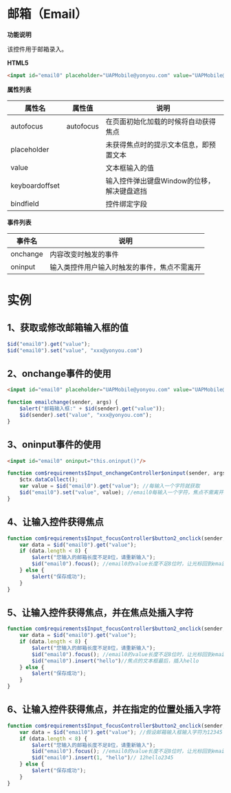 



# 邮箱（Email）

**功能说明**

该控件用于邮箱录入。

**HTML5**
```html
<input id="email0" placeholder="UAPMobile@yonyou.com" value="UAPMobile@yonyou.com" type="email" onchange="emailchange()"/>
```

**属性列表**

| 属性名 | 属性值 | 说明 |
| ------------ | ------------ | ------------ |
| autofocus | autofocus | 在页面初始化加载的时候将自动获得焦点 |
| placeholder |   | 未获得焦点时的提示文本信息，即预置文本 |
| value |   | 文本框输入的值 |
| keyboardoffset |   | 输入控件弹出键盘Window的位移，解决键盘遮挡 |
| bindfield |   | 控件绑定字段 |

**事件列表**

| 事件名 | 说明 |
| ------------ | ------------ |
| onchange | 内容改变时触发的事件 |
| oninput | 输入类控件用户输入时触发的事件，焦点不需离开 |

# 实例

## 1、获取或修改邮箱输入框的值
```javascript
$id("email0").get("value");
$id("email0").set("value", "xxx@yonyou.com")
```

## 2、onchange事件的使用
```html
<input id="email0" placeholder="UAPMobile@yonyou.com" value="UAPMobile@yonyou.com" type="email" onchange="emailchange()"/>
```
```javascript
function emailchange(sender, args) {
	$alert("邮箱输入框:" + $id(sender).get("value"));
	$id(sender).set("value", "xxx@yonyou.com");
}
```

## 3、oninput事件的使用
```html
<input id="email0" oninput="this.oninput()"/>
```
```javascript
function com$requirements$Input_onchangeController$oninput(sender, args) {
	$ctx.dataCollect();
	var value = $id("email0").get("value"); //每输入一个字符就获取
	$id("email0").set("value", value); //email0每输入一个字符，焦点不需离开就在email0中显示
}
```

## 4、让输入控件获得焦点
```javascript
function com$requirements$Input_focusController$button2_onclick(sender, args) {
	var data = $id("email0").get("value");
	if (data.length < 8) {
		$alert("您输入的邮箱长度不足8位，请重新输入");
		$id("email0").focus(); //email0的value长度不足8位时，让光标回到email0上
	} else {
		$alert("保存成功");
	}
}
```

## 5、让输入控件获得焦点，并在焦点处插入字符
```javascript
function com$requirements$Input_focusController$button2_onclick(sender, args) {
	var data = $id("email0").get("value");
	if (data.length < 8) {
		$alert("您输入的邮箱长度不足8位，请重新输入");
		$id("email0").focus(); //email0的value长度不足8位时，让光标回到email0上
		$id("email0").insert("hello")//焦点的文本框最后，插入hello
	} else {
		$alert("保存成功");
	}
}
```

## 6、让输入控件获得焦点，并在指定的位置处插入字符
```javascript
function com$requirements$Input_focusController$button2_onclick(sender, args) {
	var data = $id("email0").get("value"); //假设邮箱输入框输入字符为12345
	if (data.length < 8) {
		$alert("您输入的邮箱长度不足8位，请重新输入");
		$id("email0").focus(); //email0的value长度不足8位时，让光标回到email0上
		$id("email0").insert(1, "hello")// 12hello2345
	} else {
		$alert("保存成功");
	}
}
```



